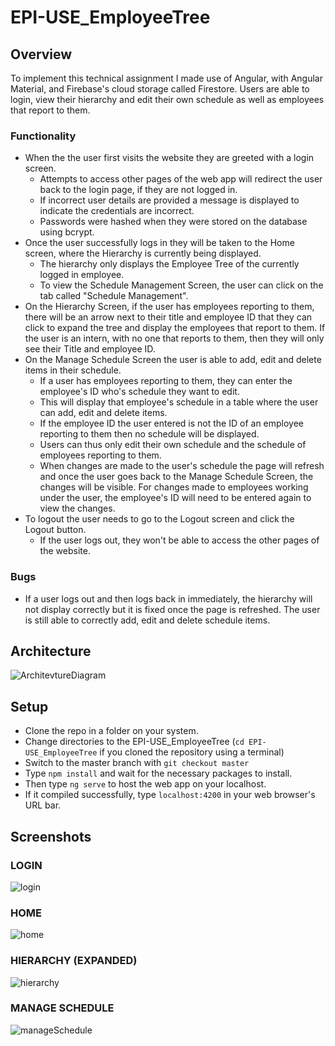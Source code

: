 # EPI-USE_EmployeeTree
## Overview
To implement this technical assignment I made use of Angular, with Angular Material, and Firebase's cloud storage called Firestore. Users are able to login, view their hierarchy and edit their own schedule as well as employees that report to them. 

### Functionality

* When the the user first visits the website they are greeted with a login screen.
  - Attempts to access other pages of the web app will redirect the user back to the login page, if they are not logged in.
  - If incorrect user details are provided a message is displayed to indicate the credentials are incorrect.
  - Passwords were hashed when they were stored on the database using bcrypt.
* Once the user successfully logs in they will be taken to the Home screen, where the Hierarchy is currently being displayed.
  - The hierarchy only displays the Employee Tree of the currently logged in employee.
  - To view the Schedule Management Screen, the user can click on the tab called "Schedule Management".
* On the Hierarchy Screen, if the user has employees reporting to them, there will be an arrow next to their title and employee ID that they can click to expand the tree and display the employees that report to them. If the user is an intern, with no one that reports to them, then they will only see their Title and employee ID.
* On the Manage Schedule Screen the user is able to add, edit and delete items in their schedule.
  - If a user has employees reporting to them, they can enter the employee's ID who's schedule they want to edit.
  - This will display that employee's schedule in a table where the user can add, edit and delete items.
  - If the employee ID the user entered is not the ID of an employee reporting to them then no schedule will be displayed.
  - Users can thus only edit their own schedule and the schedule of employees reporting to them.
  - When changes are made to the user's schedule the page will refresh and once the user goes back to the Manage Schedule Screen, the changes will be visible. For changes made to employees working under the user, the employee's ID will need to be entered again to view the changes. 
* To logout the user needs to go to the Logout screen and click the Logout button.
  - If the user logs out, they won't be able to access the other pages of the website.

### Bugs

* If a user logs out and then logs back in immediately, the hierarchy will not display correctly but it is fixed once the page is refreshed. The user is still able to correctly add, edit and delete schedule items.


## Architecture

![ArchitevtureDiagram](https://user-images.githubusercontent.com/93199902/185946555-53f7d7fc-c1da-4022-b362-b0696faf7976.jpg)

## Setup

* Clone the repo in a folder on your system.
* Change directories to the EPI-USE_EmployeeTree (`cd EPI-USE_EmployeeTree` if you cloned the repository using a terminal)
* Switch to the master branch with `git checkout master`
* Type `npm install` and wait for the necessary packages to install.
* Then type `ng serve` to host the web app on your localhost.
* If it compiled successfully, type `localhost:4200` in your web browser's URL bar.

## Screenshots

### LOGIN

![login](https://user-images.githubusercontent.com/93199902/185972641-983831de-ebb1-40f5-b9dd-2d8d7b11b6ce.png)

### HOME

![home](https://user-images.githubusercontent.com/93199902/185972791-5bb0ce15-0104-4f9a-9c3d-2bc53db5f7d3.png)

### HIERARCHY (EXPANDED)

![hierarchy](https://user-images.githubusercontent.com/93199902/185972970-cef84214-38f9-45e1-837e-08fd7b03b7c3.png)


### MANAGE SCHEDULE

![manageSchedule](https://user-images.githubusercontent.com/93199902/185973207-03c1de4e-8ca8-47e8-ab93-ebbd9f6b215f.png)


